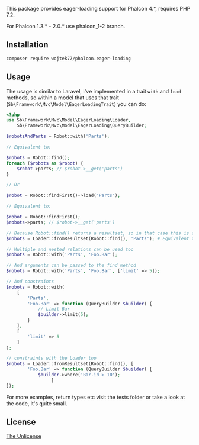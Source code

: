 This package provides eager-loading support for Phalcon 4.\*, requires PHP 7.2.

For Phalcon 1.3.* - 2.0.* use phalcon_1-2 branch.

Installation
-----

```bash
composer require wojtek77/phalcon.eager-loading
```

Usage
-----

The usage is similar to Laravel, I've implemented in a trait `with` and `load` methods, so within a model that uses that trait (`Sb\Framework\Mvc\Model\EagerLoadingTrait`) you can do:

```php
<?php
use Sb\Framework\Mvc\Model\EagerLoading\Loader,
	Sb\Framework\Mvc\Model\EagerLoading\QueryBuilder;

$robotsAndParts = Robot::with('Parts');

// Equivalent to:

$robots = Robot::find();
foreach ($robots as $robot) {
	$robot->parts; // $robot->__get('parts')
}

// Or

$robot = Robot::findFirst()->load('Parts');

// Equivalent to:

$robot = Robot::findFirst();
$robots->parts; // $robot->__get('parts')

// Because Robot::find() returns a resultset, so in that case this is solved with:
$robots = Loader::fromResultset(Robot::find(), 'Parts'); # Equivalent to the second example

// Multiple and nested relations can be used too
$robots = Robot::with('Parts', 'Foo.Bar');

// And arguments can be passed to the find method
$robots = Robot::with('Parts', 'Foo.Bar', ['limit' => 5]);

// And constraints
$robots = Robot::with(
	[
		'Parts',
		'Foo.Bar' => function (QueryBuilder $builder) {
			// Limit Bar
			$builder->limit(5);
		}
	],
	[
		'limit' => 5
	]
);

// constraints with the Loader too
$robots = Loader::fromResultset(Robot::find(), [
        'Foo.Bar' => function (QueryBuilder $builder) {
			$builder->where('Bar.id > 10'); 
	             }
]); 

```

For more examples, return types etc visit the tests folder or take a look at the code, it's quite small.

License
-------
[The Unlicense](http://unlicense.org/)
